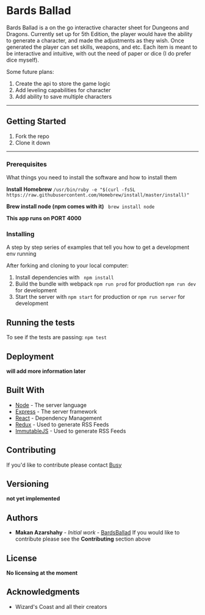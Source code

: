 # Bards Ballad

Bards Ballad is a on the go interactive character sheet for Dungeons and Dragons. Currently set up for 5th Edition, the player would have the ability to generate a character, and made the adjustments as they wish. Once generated the player can set skills, weapons, and etc. Each item is meant to be interactive and intuitive, with out the need of paper or dice (I do prefer dice myself).

Some future plans:
1. Create the api to store the game logic
2. Add leveling capabilities for character
3. Add ability to save multiple characters

---

## Getting Started

1. Fork the repo
2. Clone it down

---

### Prerequisites

What things you need to install the software and how to install them

**Install Homebrew**
``` /usr/bin/ruby -e "$(curl -fsSL https://raw.githubusercontent.com/Homebrew/install/master/install)" ```

**Brew install node (npm comes with it)**
``` brew install node```

**This app runs on PORT 4000**

### Installing

A step by step series of examples that tell you how to get a development env running

After forking and cloning to your local computer:

1. Install dependencies with ``` npm install```
2. Build the bundle with webpack ```npm run prod``` for production ```npm run dev``` for development
3. Start the server with ```npm start``` for production or ```npm run server``` for development


## Running the tests

To see if the tests are passing:
``` npm test ```

## Deployment

**will add more information later**

## Built With

* [Node](http://www.nodejs.org) - The server language
* [Express](https://www.expressjs.com) - The server framework
* [React](https://www.reactjs.org/) - Dependency Management
* [Redux](https://redux.js.org) - Used to generate RSS Feeds
* [ImmutableJS](https://facebook.github.io/immutable-js/) - Used to generate RSS Feeds

## Contributing

If you'd like to contribute please contact [Busy](oro1919@gmail.com)

## Versioning

**not yet implemented**

## Authors

* **Makan Azarshahy** - *Initial work* - [BardsBallad](https://github.com/Busyreadingsomething)
If you would like to contribute please see the **Contributing** section above

## License

**No licensing at the moment**

## Acknowledgments

* Wizard's Coast and all their creators
